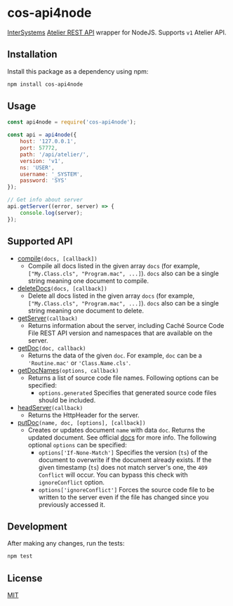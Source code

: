 # cos-api4node

[InterSystems](https://www.intersystems.com/) [Atelier REST API](http://docs.intersystems.com/latest/csp/docbook/DocBook.UI.Page.cls?KEY=GSCF_ref#GSCF_C29114)
wrapper for NodeJS. Supports `v1` Atelier API.

Installation
------------

Install this package as a dependency using npm: 

```bash
npm install cos-api4node
```

Usage
-----

```javascript
const api4node = require('cos-api4node');

const api = api4node({
    host: '127.0.0.1',
    port: 57772, 
    path: '/api/atelier/',
    version: 'v1', 
    ns: 'USER', 
    username: '_SYSTEM',
    password: 'SYS'
});

// Get info about server
api.getServer((error, server) => {
    console.log(server);
});
```

Supported API
-------------

+ [compile](http://docs.intersystems.com/latest/csp/docbook/DocBook.UI.Page.cls?KEY=GSCF_ref#GSCF_ref_compile)`(docs, [callback])`
   + Compile all docs listed in the given array `docs` (for example, `["My.Class.cls", "Program.mac", ...]`). `docs` also can be a single string meaning one document to compile.
+ [deleteDocs](http://docs.intersystems.com/latest/csp/docbook/DocBook.UI.Page.cls?KEY=GSCF_ref#GSCF_ref_deletedocs)`(docs, [callback])`
   + Delete all docs listed in the given array `docs` (for example, `["My.Class.cls", "Program.mac", ...]`). `docs` also can be a single string meaning one document to delete.
+ [getServer](http://docs.intersystems.com/latest/csp/docbook/DocBook.UI.Page.cls?KEY=GSCF_ref#GSCF_ref_headserver)`(callback)`
   + Returns information about the server, including Caché Source Code File REST API version and namespaces that are available on the server.
+ [getDoc](http://docs.intersystems.com/latest/csp/docbook/DocBook.UI.Page.cls?KEY=GSCF_ref#GSCF_ref_getdoc)`(doc, callback)`
   + Returns the data of the given `doc`. For example, `doc` can be a `'Routine.mac'` or `'Class.Name.cls'`.
+ [getDocNames](http://docs.intersystems.com/latest/csp/docbook/DocBook.UI.Page.cls?KEY=GSCF_ref#GSCF_ref_getdocnames)`(options, callback)`
   + Returns a list of source code file names. Following options can be specified:
      + `options.generated` Specifies that generated source code files should be included.
+ [headServer](http://docs.intersystems.com/latest/csp/docbook/DocBook.UI.Page.cls?KEY=GSCF_ref#GSCF_ref_headserver)`(callback)`
   + Returns the HttpHeader for the server.
+ [putDoc](http://docs.intersystems.com/latest/csp/docbook/DocBook.UI.Page.cls?KEY=GSCF_ref#GSCF_ref_putdoc)`(name, doc, [options], [callback])`
   + Creates or updates document `name` with data `doc`. Returns the updated document. See official [docs](http://docs.intersystems.com/latest/csp/docbook/DocBook.UI.Page.cls?KEY=GSCF_ref#GSCF_ref_putdoc) for more info. The following optional `options` can be specified:
      + `options['If-None-Match']` Specifies the version (`ts`) of the document to overwrite if the document already exists. If the given timestamp (`ts`) does not match server's one, the `409 Conflict` will occur. You can bypass this check with `ignoreConflict` option.
      + `options['ignoreConflict']` Forces the source code file to be written to the server even if the file has changed since you previously accessed it.

Development
-----------

After making any changes, run the tests:

```bash
npm test
```

License
-------

[MIT](license)